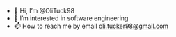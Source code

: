 - 👋 Hi, I’m @OliTuck98
- 👀 I’m interested in software engineering
- 📫 How to reach me by email oli.tucker98@gmail.com
